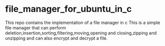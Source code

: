 # file_manager_for_ubuntu_in_c
This repo contains the implementation of a file manager in c
This is a simple file manager that can perform deletion,insertion,sorting,filtering,moving,opening and closing,zipping and unzipping and can also encrypt and decrypt a file.
